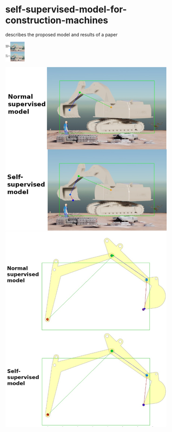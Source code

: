 # self-supervised-model-for-construction-machines
describes the proposed model and results of a paper

<img src="https://github.com/alaa-shubbak/self-supervised-model-for-construction-machines/blob/main/images/issac%20all_results.png" width="60">

![issac](https://github.com/alaa-shubbak/self-supervised-model-for-construction-machines/blob/main/images/issac%20all_results.png) ![matlab](https://github.com/alaa-shubbak/self-supervised-model-for-construction-machines/blob/main/images/matlab_results.png)
